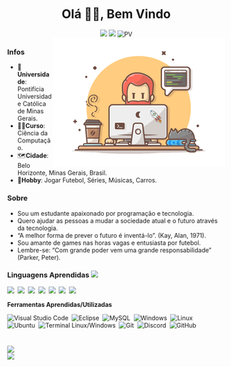 
<h1 align="center">Olá 🖖🏾, Bem Vindo</h1>

<div align="center">
<a href="https://www.instagram.com/lucas_aaz/" target="_blank"><img src="https://img.shields.io/badge/-Instagram-C71585?logo=Instagram&logoColor=white&style=flat-square"></a>
<img src="https://img.shields.io/badge/EMAIL-laazevedo%40sga.pucminas.br-DCDCDC?logo=Minutemailer&logoColor=white&style=flat-square">
<img src="https://komarev.com/ghpvc/?username=lucasaaz&color=yellow&style=flat-square" alt="PV">
</div>

<img align='right' src="https://github.com/glucianog/glucianog/blob/master/assets/developer.png?raw=true" width="400">

<!--
**lucasaaz/lucasaaz** is a ✨ _special_ ✨ repository because its `README.md` (this file) appears on your GitHub profile.-->

### Infos

- 📖**Universidade**: Pontifícia Universidade Católica de Minas Gerais.
- 👨‍💻**Curso**: Ciência da Computação.
- 🗺**Cidade**: Belo Horizonte, Minas Gerais, Brasil.
- 👾**Hobby**: Jogar Futebol, Séries, Músicas, Carros.


### Sobre 

- Sou um estudante apaixonado por programação e tecnologia.
- Quero ajudar as pessoas a mudar a sociedade atual e o futuro através da tecnologia.
- “A melhor forma de prever o futuro é inventá-lo”. (Kay, Alan, 1971).
- Sou amante de games nas horas vagas e entusiasta por futebol.
- Lembre-se: “Com grande poder vem uma grande responsabilidade” (Parker, Peter).
        

### Linguagens Aprendidas <img src="https://cdn.discordapp.com/attachments/876676172266733579/983872752257728532/dinolove7070.gif">

<img src="https://cdn.jsdelivr.net/gh/devicons/devicon/icons/html5/html5-plain.svg" width="40px"/>&nbsp;
<img src="https://cdn.jsdelivr.net/gh/devicons/devicon/icons/css3/css3-plain.svg" width="40px"/>&nbsp;
<img src="https://cdn.jsdelivr.net/gh/devicons/devicon/icons/java/java-original.svg" width="40px"/>&nbsp;
<img src="https://cdn.jsdelivr.net/gh/devicons/devicon/icons/c/c-plain.svg" width="40px"/>&nbsp;
<img src="https://cdn.jsdelivr.net/gh/devicons/devicon/icons/cplusplus/cplusplus-plain.svg" width="40px"/>&nbsp;
<img src="https://cdn.jsdelivr.net/gh/devicons/devicon/icons/csharp/csharp-plain.svg" width="40px"/>&nbsp;
<img src="https://cdn.jsdelivr.net/gh/devicons/devicon/icons/python/python-original.svg" width="40px"/> 


**Ferramentas Aprendidas/Utilizadas**

![Visual Studio Code](https://img.shields.io/badge/-Visual%20Studio%20Code-blue?logo=Visual%20Studio%20Code&logoColor=white&style=flat)&nbsp;
![Eclipse](https://img.shields.io/badge/-Eclipse-blueviolet?logo=Eclipse%20IDE&logoColor=white&style=flat)&nbsp;
![MySQL](https://img.shields.io/badge/-MySQL-inactive?logo=MySQL&logoColor=white&style=flat)&nbsp;
![Windows](https://img.shields.io/badge/-Windows-informational?logo=Windows&logoColor=white&style=flat)&nbsp;
![Linux](https://img.shields.io/badge/-Linux-lightgrey?logo=Linux&logoColor=white&style=flat)  
![Ubuntu](https://img.shields.io/badge/-Ubunto-orange?logo=Ubuntu&logoColor=white&style=flat)&nbsp;
![Terminal Linux/Windows](https://img.shields.io/badge/-Terminal-black?logo=Windows%20Terminal&logoColor=white&style=flat)&nbsp;
![Git](https://img.shields.io/badge/-Git-orange?logo=Git&logoColor=white&style=flat)&nbsp;
![Discord](https://img.shields.io/badge/-Discord-blue?logo=Discord&logoColor=white&style=flat)&nbsp;
![GitHub](https://img.shields.io/badge/-GitHub-black?logo=GitHub&logoColor=white&style=flat)&nbsp;

<h1></h1>
          
  <center>
    <tr>
    <td><img width="400px" align="left" src="https://github-readme-stats.vercel.app/api?username=lucasaaz&theme=radical"/> 
    <img width="400px" align="left" src="https://github-readme-stats.vercel.app/api/top-langs/?username=lucasaaz&hide=html&layout=compact&theme=radical" /> 
    </tr>
</center>  
          

